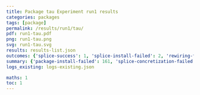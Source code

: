 ```yaml
---
title: Package tau Experiment run1 results
categories: packages
tags: [package]
permalink: /results/run1/tau/
pdf: run1-tau.pdf
png: run1-tau.png
svg: run1-tau.svg
results: results-list.json
outcomes: {'splice-success': 1, 'splice-install-failed': 2, 'rewiring-failed': 3, 'package-install-failed': 4, 'splice-concretization-failed': 5}
summary: {'package-install-failed': 161, 'splice-concretization-failed': 24, 'rewiring-failed': 195, 'splice-success': 106, 'splice-install-failed': 45, 'success-no-prediction': 0, 'predictions': {'spack-test': 106}, 'no-results-generated': 0, 'results-generated': 196, 'total-runs': 196}
logs_existing: logs-existing.json

maths: 1
toc: 1
---
```

